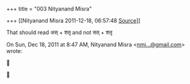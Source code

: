 +++
title = "003 Nityanand Misra"

+++
[[Nityanand Misra	2011-12-18, 06:57:48 [Source](https://groups.google.com/g/samskrita/c/jHzfbiNJ8wI)]]



That should read अस् + शतृ and not सत् + शतृ  
  

On Sun, Dec 18, 2011 at 8:47 AM, Nityanand Misra \<[nmi...@gmail.com]()\> wrote:  





